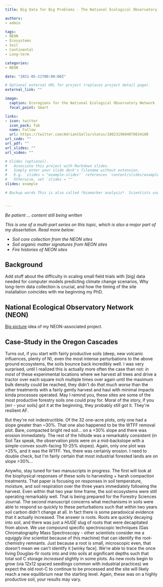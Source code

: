 ```yaml
---
title: Big Data for Big Problems - The National Ecological Observatory Network for Soils

authors:
- admin

tags:
- NEON
- Ecosystems
- Soil
- Continental
- Long-term

categories:
- NEON

date: "2021-05-21T00:00:00Z"

# Optional external URL for project (replaces project detail page).
external_link: ""

image:
  caption: Ecoregions for the National Ecological Observatory Network (NEON) 
  focal_point: Smart

links:
- icon: twitter
  icon_pack: fab
  name: Follow
  url: https://twitter.com/AdrianCGallo/status/1082319604070834180
url_code: ""
url_pdf: ""
url_slides: ""
url_video: ""

# Slides (optional).
#   Associate this project with Markdown slides.
#   Simply enter your slide deck's filename without extension.
#   E.g. `slides = "example-slides"` references `content/slides/example-slides.md`.
#   Otherwise, set `slides = ""`.
slides: example

# Backup words This is also called *biomarker analysis*. Scientists use it to identify molecules that we know are good tracers from another organism. If we can track it's fate today, maybe we can predict tomorrow. At least that's what I was told when starting a soils PhD. Nonetheless, root-derived biomarker compounds are, luckily, fairly unique and behave well when being subject to pretty harsh acid baths, being incinerated at >350C, then finally being forced through a tiny hot tube of metal for an hour getting high off of Helium (He is our carrier gas for the GCMS). That's whats required for this method, so that we can trace once living Douglas-fir roots into their eventual demise as either CO2 being released to the atmosphere (which I measuered in my MS), to the eventual fragmentation and later incorporation of that new *sub-surface* POC (Particulate Organic Carbon, not Person of Color) as stabilized* soil organic matter. (*Stabilized as a concept in soil science remains poorly defined") In addition to identifying these root-associated biomarkers, we can also examine their relative level of degradation status (the number of hydroxyl groups on these root-biomarkers is an indication of further oxidative processing my microrganisms, more -OH indicates greater degradation and kl)


---
```


_Be patient ... content still being written_

_This is one of a multi-part series on this topic, which is also a major part of my dissertation. Read more below:_ 

- _Soil core collection from the NEON sites_
- _Soil organic matter signatures from NEON sites_
- _Fire histories of NEON sites_




## Background

Add stuff about the difficulty in scaling small field trials with [big] data needed for computer models predicting climate change scenarios, Why long-term data collection is crucial, and how the timing of the site installation coincides with me beginning my PhD.


## National Ecological Observatory Network (NEON)

[Big picture](https://twitter.com/AdrianCGallo/status/1082319604070834180) idea of my NEON-associated project.


## Case-Study in the Oregon Cascades

Turns out, if you start with fairly productive soils (deep, new volcanic influences, plenty of N), even the most intense perturbations to the above ground ecosystems, the soils bounce back incredibly well. I was very surprised, until I realized this is actually more often the case than not: in *most* of these experimental locations where we harvest all trees and drive a tractor over each square inch multiple times over again until the maximum bulk density could be reached, they didn't do *that much worse* than the other treatments with a fairly gently harvest and haul with minimal impacts kinda processes operated. May I remind you, these sites are some of the most productive forestry soils one could pray for. Moral of the story, if you [err - your soils] got it at the beginning, they probably still got it. They're resilient AF.

But they're not indestructible. Of the 32 one-acre plots, only one had a slope greater than ~30%. That one also happened to be the WTFF removal plot. Bare, compacted bright red soil... on a +30% slope and there was erosion immediately. The rest of the hillside was a remarkably consistent (in Soil Tax speak, the observation plots were on a mid-backslope with a simple-convex south-facing 10-25% slopes). Again, only *one* plot was >25%, and it was the WTFF. Yes, there was certainly erosion. I need to double check, but I'm fairly certain that most industrial forested lands are on slope >30%... 

Anywho, stay tuned for two manuscripts in progress. The first will look at the biophysical responses of these soils to harvesting + harsh compaction treatments. That paper is focusing on responses in soil temperature, moisture, and soil respiration over the three years immediately following the harvest. Even within that two year time frame, the soil ecosystems were still operating remarkably well. That is being prepared for the Forestry Sciences Journal. The second manuscript concerns what mechanisms in soils were able to respond so quickly to these perturbations such that within two years soil carbon didn't change at all. In fact there is some paradoxical evidence that it actually increased. The answer is roots. Roots are quickly decaying into soil, and there was just a _HUGE_ slug of roots that were decapitated from above. We use compound specific spectroscopic techniques (Gas Chromatography Mass Spectroscopy - other scientists consider me a *squiggly line* scientist because of this machine) that can identify the root-chemistry remnants. Just because a root is small, microscopic even, that doesn't mean we can't identify it [winky face]. We're able to trace the once living Douglas-fir roots into and into soils at significant depths such that total soil C storage *increased* slightly in some plots. As new roots begin to grow (via 12x12 spaced seedlings common with industrial practices) we expect the old root-C to continue to be processed and the site will likely reach a new equilibrium near the starting level. Again, these was on a highly productive soil, your results may vary. 









